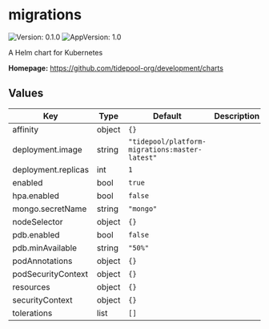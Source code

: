 # migrations

![Version: 0.1.0](https://img.shields.io/badge/Version-0.1.0-informational?style=flat-square) ![AppVersion: 1.0](https://img.shields.io/badge/AppVersion-1.0-informational?style=flat-square)

A Helm chart for Kubernetes

**Homepage:** <https://github.com/tidepool-org/development/charts>

## Values

| Key | Type | Default | Description |
|-----|------|---------|-------------|
| affinity | object | `{}` |  |
| deployment.image | string | `"tidepool/platform-migrations:master-latest"` |  |
| deployment.replicas | int | `1` |  |
| enabled | bool | `true` |  |
| hpa.enabled | bool | `false` |  |
| mongo.secretName | string | `"mongo"` |  |
| nodeSelector | object | `{}` |  |
| pdb.enabled | bool | `false` |  |
| pdb.minAvailable | string | `"50%"` |  |
| podAnnotations | object | `{}` |  |
| podSecurityContext | object | `{}` |  |
| resources | object | `{}` |  |
| securityContext | object | `{}` |  |
| tolerations | list | `[]` |  |
